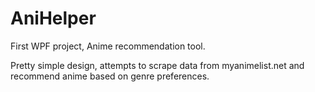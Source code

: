 # AniHelper
First WPF project, Anime recommendation tool.

Pretty simple design, attempts to scrape data from myanimelist.net and recommend anime based on genre preferences.
